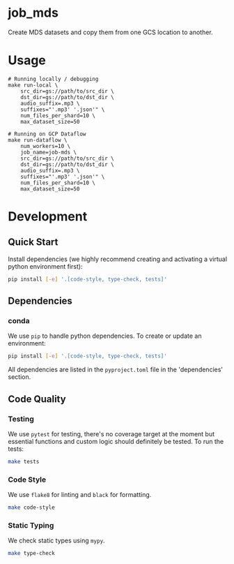 # job_mds

Create MDS datasets and copy them from one GCS location to another.

# Usage
```
# Running locally / debugging
make run-local \
    src_dir=gs://path/to/src_dir \
    dst_dir=gs://path/to/dst_dir \
    audio_suffix=.mp3 \
    suffixes="'.mp3' '.json'" \
    num_files_per_shard=10 \
    max_dataset_size=50

# Running on GCP Dataflow
make run-dataflow \
    num_workers=10 \
    job_name=job-mds \
    src_dir=gs://path/to/src_dir \
    dst_dir=gs://path/to/dst_dir \
    audio_suffix=.mp3 \
    suffixes="'.mp3' '.json'" \
    num_files_per_shard=10 \
    max_dataset_size=50
```

# Development
## Quick Start
Install dependencies (we highly recommend creating and activating a virtual
python environment first):

```sh
pip install [-e] '.[code-style, type-check, tests]'
```

## Dependencies
### conda
We use `pip` to handle python dependencies.  To create or update an environment:

```sh
pip install [-e] '.[code-style, type-check, tests]'
```

All dependencies are listed in the `pyproject.toml` file in the 'dependencies'
section.

## Code Quality
### Testing
We use `pytest` for testing, there's no coverage target at the moment but
essential functions and custom logic should definitely be tested. To run the
tests:
```sh
make tests
```

### Code Style
We use `flake8` for linting and `black` for formatting.

```sh
make code-style
```

### Static Typing
We check static types using `mypy`.
```sh
make type-check
```